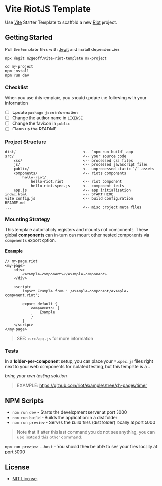 # Vite RiotJS Template

Use [Vite](https://vitejs.dev/) Starter Template to scaffold a new [Riot](https://riot.js.org/) project.


## Getting Started

Pull the template files with [degit](https://github.com/Rich-Harris/degit) and install dependencies

```
npx degit n2geoff/vite-riot-template my-project

cd my-project
npm install
npm run dev
```

### Checklist

When you use this template, you should update the following with your information

- [ ] Update `package.json` information
- [ ] Change the author name in `LICENSE`
- [ ] Change the favicon in `public`
- [ ] Clean up the README

### Project Structure

```
dist/                               <-- `npm run build` app
src/                                <-- your source code
    css/                            <-- processed css files
    js/                             <-- processed javascript files
    public/                         <-- unprocessed static `/` assets
    components/                     <-- riots components
        hello-riot/
            hello-riot.riot         <-- riot component
            hello-riot.spec.js      <-- component tests
    app.js                          <-- app initialization
index.html                          <-- START HERE
vite.config.js                      <-- build configuration
README.md
...                                 <-- misc project meta files
```

### Mounting Strategy

This template automaticly registers and mounts riot components. These global **components** can in-turn can mount other nested components via `components` export option.

#### Example

```
// my-page.riot
<my-page>
    <div>
        <example-component></example-component>
    </div>

    <script>
        import Example from './example-component/example-component.riot';

        export default {
            components: {
                Example
            }
        }
    </script>
</my-page>
```

> SEE: `/src/app.js` for more information


### Tests

In a **folder-per-component** setup, you can place your `*.spec.js` files right next to your web components for isolated testing, but this template is a...

*bring your own testing solution*

> EXAMPLE: https://github.com/riot/examples/tree/gh-pages/timer


## NPM Scripts

- `npm run dev` - Starts the development server at port 3000
- `npm run build` - Builds the application in a dist folder
- `npm run preview` - Serves the build files (dist folder) locally at port 5000

> Note that if after this last command you do not see anything, you can use instead this other command:

`npm run preview --host` - You should then be able to see your files locally at port 5000


## License

- [MIT License](https://github.com/n2geoff/vite-riot-template/blob/main/LICENSE).
